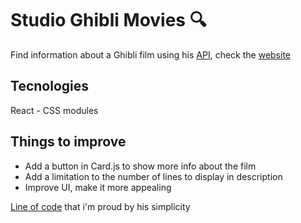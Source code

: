 # Studio Ghibli Movies 🔍
Find information about a Ghibli film using his [API](https://ghibliapi.herokuapp.com/#section/Studio-Ghibli-API), check the [website](https://ghibli.dexco.cl/)

## Tecnologies
React - CSS modules

## Things to improve
- Add a button in Card.js to show more info about the film
- Add a limitation to the number of lines to display in description
- Improve UI, make it more appealing

[Line of code](https://github.com/seba-nuo/ghibli/blob/main/src/App.js#L14) that i'm proud by his simplicity

